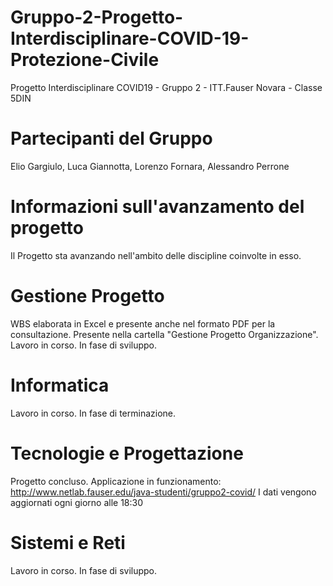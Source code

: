 # Gruppo-2-Progetto-Interdisciplinare-COVID-19-Protezione-Civile
Progetto Interdisciplinare COVID19 - Gruppo 2 - ITT.Fauser Novara - Classe 5DIN
# Partecipanti del Gruppo
Elio Gargiulo, Luca Giannotta, Lorenzo Fornara, Alessandro Perrone
# Informazioni sull'avanzamento del progetto
Il Progetto sta avanzando nell'ambito delle discipline coinvolte in esso.
# Gestione Progetto
WBS elaborata in Excel e presente anche nel formato PDF per la consultazione. Presente nella cartella "Gestione Progetto Organizzazione".
Lavoro in corso. In fase di sviluppo.
# Informatica
Lavoro in corso. In fase di terminazione.
# Tecnologie e Progettazione
Progetto concluso. Applicazione in funzionamento: http://www.netlab.fauser.edu/java-studenti/gruppo2-covid/
I dati vengono aggiornati ogni giorno alle 18:30
# Sistemi e Reti
Lavoro in corso. In fase di sviluppo.

